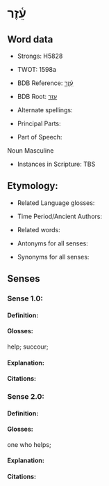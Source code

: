 # עֵ֫זֶר

<!-- Status: S2="NeedsEdits" -->
<!-- Lexica used for edits:   -->

## Word data

* Strongs: H5828

* TWOT: 1598a

* BDB Reference: [עֵ֫זֶר](rc://en/bdb/dict/p.bz.ab)

* BDB Root: [עזר](rc://en/bdb/dict/p.bz.aa)

* Alternate spellings:

* Principal Parts:

* Part of Speech:

Noun Masculine

* Instances in Scripture: TBS

## Etymology:

* Related Language glosses:

* Time Period/Ancient Authors:

* Related words:

* Antonyms for all senses:

* Synonyms for all senses:

## Senses

### Sense 1.0:

#### Definition:

#### Glosses:

help; succour; 

#### Explanation:

#### Citations:



### Sense 2.0:

#### Definition:

#### Glosses:

one who helps; 

#### Explanation:

#### Citations:



